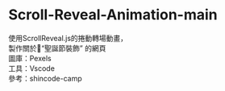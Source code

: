 # Scroll-Reveal-Animation-main
使用ScrollReveal.js的捲動轉場動畫， <br>
製作關於🎄“聖誕節裝飾” 的網頁 <br>
圖庫：Pexels<br>
工具：Vscode<br>
參考：shincode-camp
